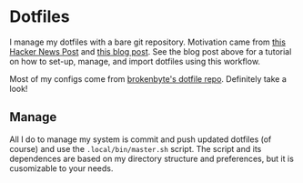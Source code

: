 # Dotfiles

I manage my dotfiles with a bare git repository.
Motivation came from [this Hacker News Post](https://news.ycombinator.com/item?id=11070797) and
[this blog post](https://www.atlassian.com/git/tutorials/dotfiles).
See the blog post above for a tutorial on how to set-up, manage, and import dotfiles using this workflow.

Most of my configs come from [brokenbyte's dotfile repo](https://gitlab.com/brokenbyte/dotfiles).
Definitely take a look!

## Manage

All I do to manage my system is commit and push updated dotfiles (of course) and use the `.local/bin/master.sh`
script. The script and its dependences are based on my directory structure and preferences, but it is
cusomizable to your needs.
